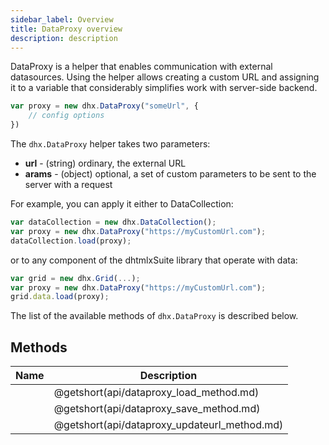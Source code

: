```yaml
---
sidebar_label: Overview
title: DataProxy overview
description: description
---          
```


DataProxy is a helper that enables communication with external datasources. Using the helper allows creating a custom URL and assigning it to a variable that considerably simplifies work with server-side backend.

```js
var proxy = new dhx.DataProxy("someUrl", {
    // config options 
})
```

The `dhx.DataProxy` helper takes two parameters:

- **url** - (string) ordinary, the external URL
- **arams** - (object) optional, a set of custom parameters to be sent to the server with a request

For example, you can apply it either to DataCollection:

```js
var dataCollection = new dhx.DataCollection();
var proxy = new dhx.DataProxy("https://myCustomUrl.com");
dataCollection.load(proxy);
```
or to any component of the dhtmlxSuite library that operate with data:

```js
var grid = new dhx.Grid(...);
var proxy = new dhx.DataProxy("https://myCustomUrl.com");
grid.data.load(proxy);
```

The list of the available methods of `dhx.DataProxy` is described below.

## Methods

| Name                                  | Description                                  |
| ------------------------------------- | -------------------------------------------- |
| [](api/dataproxy_load_method.md)      | @getshort(api/dataproxy_load_method.md)      |
| [](api/dataproxy_save_method.md)      | @getshort(api/dataproxy_save_method.md)      |
| [](api/dataproxy_updateurl_method.md) | @getshort(api/dataproxy_updateurl_method.md) |
     